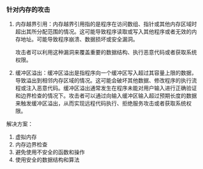 ### 针对内存的攻击

1. 内存越界引用：内存越界引用指的是程序在访问数组、指针或其他内存区域时超出其所分配范围的情况。这可能导致程序读取或写入其他程序或者无效的内存地址。可能导致程序崩溃、数据损坏或安全漏洞。

	攻击者可以利用这种漏洞来覆盖重要的数据结构、执行恶意代码或者获取系统权限。

2. 缓冲区溢出：缓冲区溢出是指程序向一个缓冲区写入超过其容量上限的数据，导致溢出到相邻内存区域的情况。这可能会破坏其他数据、修改程序的执行流程或注入恶意代码。缓冲区溢出通常发生在程序未能对用户输入进行正确验证和边界检查的情况下。攻击者可以通过向输入缓冲区输入超过预期长度的数据来触发缓冲区溢出，从而实现远程代码执行、拒绝服务攻击或者获取系统权限。

解决方案：

1. 虚拟内存
2. 内存边界检查
3. 避免使用不安全的函数和操作
4. 使用安全的数据结构和算法